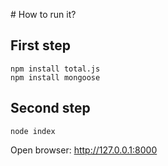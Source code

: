 # How to run it?

## First step

```
npm install total.js
npm install mongoose
```

## Second step

```
node index
```

Open browser: <http://127.0.0.1:8000>